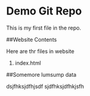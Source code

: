 # Demo Git Repo
This is my first file in the repo.

##Website Contents 

Here are thr files in website

1. index.html


##Somemore lumsump data

dsjfhksjdfhjsdf
sjdfhksjdfhkjsfh
